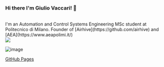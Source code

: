 ### Hi there I'm Giulio Vaccari! 👋
<br/>
I'm an Automation and Control Systems Engineering MSc student at Politecnico di Milano.
Founder of [Airhive](https://github.com/airhive) and [AEA](https://www.aeapolimi.it/)
<br/>

<img src="{https://img.shields.io/badge/LinkedIn-0077B5?style=for-the-badge&logo=linkedin&logoColor=white}" />

![image]({https://img.shields.io/badge/LinkedIn-0077B5?style=for-the-badge&logo=linkedin&logoColor=white})

[GitHub Pages](https://pages.github.com/)
